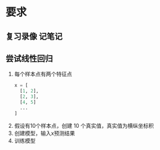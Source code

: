# 要求

## 复习录像 记笔记

## 尝试线性回归

1. 每个样本点有两个特征点 
   ```python
   x = [
     [1, 2],
     [2, 3],
     [4, 5]
     ...
   ]
   ```
2. 假设有10个样本点，创建 10 个真实值，真实值为横纵坐标积
3. 创建模型，输入x预测结果
4. 训练模型